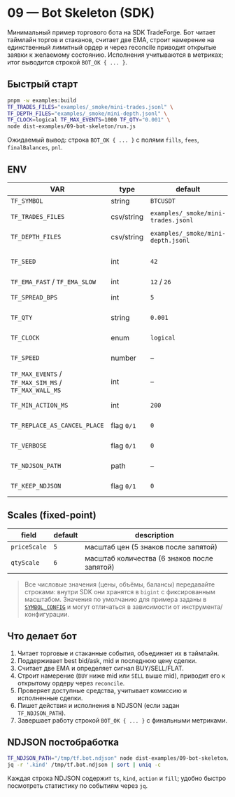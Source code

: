 # 09 — Bot Skeleton (SDK)

Минимальный пример торгового бота на SDK TradeForge. Бот читает таймлайн торгов и стаканов, считает две EMA, строит намерение на единственный лимитный ордер и через reconcile приводит открытые заявки к желаемому состоянию. Исполнения учитываются в метриках; итог выводится строкой `BOT_OK { ... }`.

## Быстрый старт

```bash
pnpm -w examples:build
TF_TRADES_FILES="examples/_smoke/mini-trades.jsonl" \
TF_DEPTH_FILES="examples/_smoke/mini-depth.jsonl" \
TF_CLOCK=logical TF_MAX_EVENTS=1000 TF_QTY="0.001" \
node dist-examples/09-bot-skeleton/run.js
```

Ожидаемый вывод: строка `BOT_OK { ... }` с полями `fills`, `fees`, `finalBalances`, `pnl`.

## ENV

| VAR                                                  | type       | default                             | meaning                             |
| ---------------------------------------------------- | ---------- | ----------------------------------- | ----------------------------------- |
| `TF_SYMBOL`                                          | string     | `BTCUSDT`                           | символ для торговли                 |
| `TF_TRADES_FILES`                                    | csv/string | `examples/_smoke/mini-trades.jsonl` | список trade-таймлайнов             |
| `TF_DEPTH_FILES`                                     | csv/string | `examples/_smoke/mini-depth.jsonl`  | список depth-таймлайнов             |
| `TF_SEED`                                            | int        | `42`                                | seed для детерминированного PRNG    |
| `TF_EMA_FAST` / `TF_EMA_SLOW`                        | int        | `12` / `26`                         | окна EMA                            |
| `TF_SPREAD_BPS`                                      | int        | `5`                                 | спред в б.п. относительно mid       |
| `TF_QTY`                                             | string     | `0.001`                             | желаемый объём заявки (fixed-point) |
| `TF_CLOCK`                                           | enum       | `logical`                           | `logical` / `accelerated` / `wall`  |
| `TF_SPEED`                                           | number     | –                                   | ускорение для `accelerated` clock   |
| `TF_MAX_EVENTS` / `TF_MAX_SIM_MS` / `TF_MAX_WALL_MS` | int        | –                                   | лимиты реплея                       |
| `TF_MIN_ACTION_MS`                                   | int        | `200`                               | анти-дребезг по сим-времени         |
| `TF_REPLACE_AS_CANCEL_PLACE`                         | flag `0/1` | `0`                                 | форсить replace как cancel+place    |
| `TF_VERBOSE`                                         | flag `0/1` | `0`                                 | расширенные логи решений и сделок   |
| `TF_NDJSON_PATH`                                     | path       | –                                   | писать действия/сводку в NDJSON     |
| `TF_KEEP_NDJSON`                                     | flag `0/1` | `0`                                 | сохранить NDJSON после завершения   |

## Scales (fixed-point)

| field        | default | description                                 |
| ------------ | ------- | ------------------------------------------- |
| `priceScale` | `5`     | масштаб цен (5 знаков после запятой)        |
| `qtyScale`   | `6`     | масштаб количества (6 знаков после запятой) |

> Все числовые значения (цены, объёмы, балансы) передавайте строками: внутри SDK они хранятся в `bigint` с фиксированным масштабом. Значения по умолчанию для примера заданы в [`SYMBOL_CONFIG`](./run.ts) и могут отличаться в зависимости от инструмента/конфигурации.

## Что делает бот

1. Читает торговые и стаканные события, объединяет их в таймлайн.
2. Поддерживает best bid/ask, mid и последнюю цену сделки.
3. Считает две EMA и определяет сигнал BUY/SELL/FLAT.
4. Строит намерение (`BUY` ниже mid или `SELL` выше mid), приводит его к открытому ордеру через `reconcile`.
5. Проверяет доступные средства, учитывает комиссию и исполненные сделки.
6. Пишет действия и исполнения в NDJSON (если задан `TF_NDJSON_PATH`).
7. Завершает работу строкой `BOT_OK { ... }` с финальными метриками.

## NDJSON постобработка

```bash
TF_NDJSON_PATH="/tmp/tf.bot.ndjson" node dist-examples/09-bot-skeleton/run.js
jq -r '.kind' /tmp/tf.bot.ndjson | sort | uniq -c
```

Каждая строка NDJSON содержит `ts`, `kind`, `action` и `fill`; удобно быстро посмотреть статистику по событиям через `jq`.

